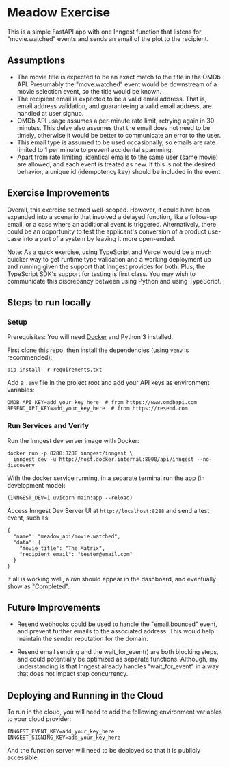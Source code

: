 # Meadow Exercise

This is a simple FastAPI app with one Inngest function that listens for "movie.watched" events and sends an email of the plot to the recipient.


## Assumptions

- The movie title is expected to be an exact match to the title in the OMDb API. Presumably the "move.watched" event would be downstream of a movie selection event, so the title would be known.
- The recipient email is expected to be a valid email address. That is, email address validation, and guaranteeing a valid email address, are handled at user signup.
- OMDb API usage assumes a per-minute rate limit, retrying again in 30 minutes. This delay also assumes that the email does not need to be timely, otherwise it would be better to communicate an error to the user.
- This email type is assumed to be used occasionally, so emails are rate limited to 1 per minute to prevent accidental spamming.
- Apart from rate limiting, identical emails to the same user (same movie) are allowed, and each event is treated as new. If this is not the desired behavior, a unique id (idempotency key) should be included in the event.


## Exercise Improvements

Overall, this exercise seemed well-scoped. However, it could have been expanded into a scenario that involved a delayed function, like a follow-up email, or a case where an additional event is triggered. Alternatively, there could be an opportunity to test the applicant's conversion of a product use-case into a part of a system by leaving it more open-ended.

Note: As a quick exercise, using TypeScript and Vercel would be a much quicker way to get runtime type validation and a working deployment up and running given the support that Inngest provides for both. Plus, the TypeScript SDK's support for testing is first class. You may wish to communicate this discrepancy between using Python and using TypeScript.


## Steps to run locally

### Setup

Prerequisites: You will need [Docker](https://docs.docker.com/get-started/introduction/get-docker-desktop/) and Python 3 installed.

First clone this repo, then install the dependencies (using `venv` is recommended):
```
pip install -r requirements.txt
```

Add a `.env` file in the project root and add your API keys as environment variables:
```
OMDB_API_KEY=add_your_key_here  # from https://www.omdbapi.com
RESEND_API_KEY=add_your_key_here  # from https://resend.com
```


### Run Services and Verify

Run the Inngest dev server image with Docker:
```
docker run -p 8288:8288 inngest/inngest \
  inngest dev -u http://host.docker.internal:8000/api/inngest --no-discovery
```

With the docker service running, in a separate terminal run the app (in development mode):
```
(INNGEST_DEV=1 uvicorn main:app --reload)
```

Access Inngest Dev Server UI at `http://localhost:8288` and send a test event, such as:
```
{
  "name": "meadow_api/movie.watched",
  "data": {
    "movie_title": "The Matrix",
    "recipient_email": "tester@email.com"
  }
}
```

If all is working well, a _run_ should appear in the dashboard, and eventually show as "Completed".


## Future Improvements

* Resend webhooks could be used to handle the "email.bounced" event, and prevent further emails to the associated address. This would help maintain the sender reputation for the domain.

* Resend email sending and the wait_for_event() are both blocking steps, and could potentially be optimized as separate functions. Although, my understanding is that Inngest already handles "wait_for_event" in a way that does not impact step concurrency.


## Deploying and Running in the Cloud

To run in the cloud, you will need to add the following environment variables to your cloud provider:
```
INNGEST_EVENT_KEY=add_your_key_here
INNGEST_SIGNING_KEY=add_your_key_here
```

And the function server will need to be deployed so that it is publicly accessible.
